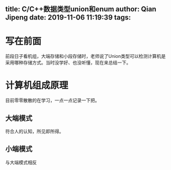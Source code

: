 title: C/C++数据类型union和enum
author: Qian Jipeng
date: 2019-11-06 11:19:39
tags:
---
# 写在前面
前段日子看机组，大端存储和小段存储时，老师说了Union类型可以检测计算机是采用哪种存储方式。当时没学好、也没听懂，现在来总结一下。

# 计算机组成原理
目前零零散散的在学习，一点一点记录一下把。
## 大端模式
符合人的认知，所见即所得。



## 小端模式
与大端模式相反